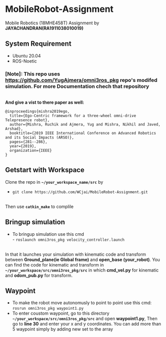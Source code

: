 # MobileRobot-Assignment
Mobile Robotics (18MHE458T) Assignment by <b>JAYACHANDRAN(RA1911038010019)</b>

## System Requirement 
* Ubuntu 20.04
* ROS-Noetic
### [Note]: This repo uses https://github.com/YugAjmera/omni3ros_pkg repo's modifed simulation. For more Documentation chech that repository 
<br /> <b>And give a vist to there paper as well: </b>
```
@inproceedings{mishra2019ego,
  title={Ego-Centric framework for a three-wheel omni-drive Telepresence robot},
  author={Mishra, Ruchik and Ajmera, Yug and Mishra, Nikhil and Javed, Arshad},
  booktitle={2019 IEEE International Conference on Advanced Robotics and its Social Impacts (ARSO)},
  pages={281--286},
  year={2019},
  organization={IEEE}
}
```

## Getstart with Workspace
Clone the repo in <b>`~/your_workspace_name/src`</b> by
- `git clone https://github.com/WCjai/MobileRobot-Assignment.git`

<br />Then use <b>`catkin_make`</b> to complile

## Bringup simulation
* To bringup simulation use this cmd
<br />- `roslaunch omni3ros_pkg velocity_controller.launch`

<br /> In that it launches your simulation with kinematic code and transform between <b>Ground_plane(ie Global frame)</b> and <b>open_base (your_robot)</b>. You can find the code for kinematic and transform in <b>`~/your_workspace/src/omni3ros_pkg/src`</b> in which <b>cmd_vel.py</b> for kinematic and <b>odom_pub.py</b> for transform.
 
 ## Waypoint
 * To make the robot move autonomusly to point to point use this cmd:
 <br />`rosrun omni3ros_pkg waypoint1.py`
 * To enter coustom waypoint, go to  this directory <b>`~/your_workspace/src/omni3ros_pkg/src`</b> and open <b>waypoint1.py</b>, Then go to <b>line 30</b> and enter your x and y coordinates. You can add more than 5 waypoint simply by adding new set to the array  

